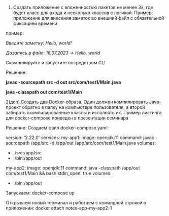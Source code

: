 1. Создать приложение с вложенностью пакетов не менее 3х, где будет класс для входа и несколько классов с логикой. Пример: приложение для внесения заметок во внешний файл с обязательной фиксацией времени

пример:

*Введите заметку: Hello, world!*

*Дозапись в файл: 16.07.2023 -> Hello, world*

Скомпилируйте и запустите посредством CLI

Решение: 

**javac -sourcepath src -d out src/com/test1/Main.java**

**java -classpath out com/test1/Main**

2(доп).Создать два Docker-образа. Один должен компилировать Java-проект обратно в папку на компьютере пользователя, а второй забирать скомпилированные классы и исполнять их. Пример листинга для docker-compose приведен в презентации семинара

Решение:
Создаем файл docker-compose.yaml:

version: '2.22.0'
services:
my-app1:
image: openjdk:11
command: javac -sourcepath /app/src -d /app/out /app/src/com/test1/Main.java
volumes:
- ./src:/app/src
- ./bin:/app/out

my-app2:
image: openjdk:11
command: java -classpath /app/out com/test1/Main && bash
stdin_open: true
volumes:
- ./bin:/app/out

Запускаем:
docker-compose up

Открываем новый терминал и работаем с командной строкой в приложении:
docker attach notes-app-my-app2-1

